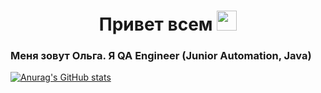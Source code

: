 <h1 align="center">Привет всем  <a href="(https://github.com/Olgavas1006)" target="_blank"></a> 
<img src="https://github.com/blackcater/blackcater/raw/main/images/Hi.gif" height="32"/></h1>
<h3>Меня зовут Ольга. Я  QA Engineer (Junior Automation, Java)</h3>


[![Anurag's GitHub stats](https://github-readme-stats.vercel.app/api?username=Olgavas1006)](https://github.com/Olgavas1006/github-readme-stats)


